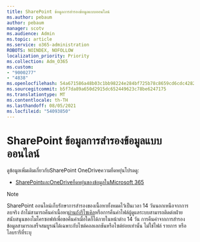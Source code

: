 ```yaml
---
title: SharePoint ข้อมูลการสํารองข้อมูลแบบออนไลน์
ms.author: pebaum
author: pebaum
manager: scotv
ms.audience: Admin
ms.topic: article
ms.service: o365-administration
ROBOTS: NOINDEX, NOFOLLOW
localization_priority: Priority
ms.collection: Adm_O365
ms.custom:
- "9000277"
- "4838"
ms.openlocfilehash: 54a671586a48b03c1bb98224e284bf725b78c8659cd6cdc428218cde5d99b841
ms.sourcegitcommit: b5f7da89a650d2915dc652449623c78be6247175
ms.translationtype: MT
ms.contentlocale: th-TH
ms.lasthandoff: 08/05/2021
ms.locfileid: "54093850"
---
```

# <a name="sharepoint-online-backup-information"></a>SharePoint ข้อมูลการสํารองข้อมูลแบบออนไลน์

ดูข้อมูลเพิ่มเติมเกี่ยวกับSharePoint OneDriveความยืดหยุ่นโปรดดู:

- [SharePointและOneDriveยืดหยุ่นของข้อมูลในMicrosoft 365](https://docs.microsoft.com/compliance/assurance/assurance-sharepoint-onedrive-data-resiliency)

> [!NOTE]
> SharePoint ออนไลน์เก็บรักษาการสํารองของเนื้อหาทั้งหมดไว้เป็นเวลา 14 วันนอกเหนือจากการลบจริง ถ้าไม่สามารถคืนค่าเนื้อหา[ผ่านถังรีไซเคิล](https://support.microsoft.com/office/restore-deleted-items-from-the-site-collection-recycle-bin-5fa924ee-16d7-487b-9a0a-021b9062d14b)หรือการคืนค่าไฟล์[](https://support.microsoft.com/office/restore-your-onedrive-fa231298-759d-41cf-bcd0-25ac53eb8a15)ผู้ดูแลระบบสามารถติดต่อฝ่ายสนับสนุนของไมโครซอฟท์เพื่อขอคืนค่าเมื่อใดก็ได้ภายในหน้าต่าง 14 วัน การคืนค่าจากการสํารองข้อมูลสามารถเสร็จสมบูรณ์ได้เฉพาะกับไซต์คอลเลกชันหรือไซต์ย่อยเท่านั้น ไม่ใช่ไฟล์ รายการ หรือไลบรารีที่ระบุ
